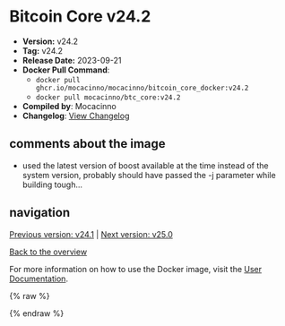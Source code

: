 # Bitcoin Core v24.2

- **Version:** v24.2
- **Tag:** v24.2
- **Release Date:** 2023-09-21
- **Docker Pull Command**:
  - `docker pull ghcr.io/mocacinno/mocacinno/bitcoin_core_docker:v24.2`
  - `docker pull mocacinno/btc_core:v24.2`
- **Compiled by**: Mocacinno
- **Changelog**: [View Changelog](https://github.com/bitcoin/bitcoin/blob/v24.2/doc/release-notes.md)

## comments about the image

- used the latest version of boost available at the time instead of the system version, probably should have passed the -j parameter while building tough...

## navigation

[Previous version: v24.1](./v24.1.md) | [Next version: v25.0](./v25.0.md)

[Back to the overview](./Readme.md)

For more information on how to use the Docker image, visit the [User Documentation](../userdocs/Readme.md).

<!-- Google tag (gtag.js) -->
{% raw %}
<script async src="https://www.googletagmanager.com/gtag/js?id=G-BPC6NC6FF9"></script>
<script>
  window.dataLayer = window.dataLayer || [];
  function gtag(){dataLayer.push(arguments);}
  gtag('js', new Date());
  gtag('config', 'G-BPC6NC6FF9');
</script>
{% endraw %}
